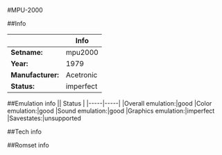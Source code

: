 #MPU-2000

##Info

||Info|
|-----|-----|
|**Setname:**|mpu2000
|**Year:**|1979
|**Manufacturer:**|Acetronic
|**Status:**|imperfect

##Emulation info
|| Status |
|-----|-----|
|Overall emulation:|good
|Color emulation:|good
|Sound emulation:|good
|Graphics emulation:|imperfect
|Savestates:|unsupported

##Tech info

##Romset info

<!--- START OF EDITED COMMENT DO NOT TOUCH TEXT ABOVE-->
